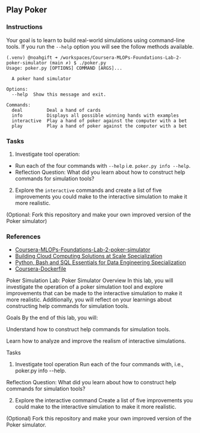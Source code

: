 ## Play Poker

### Instructions

Your goal is to learn to build real-world simulations using command-line tools. 
If you run the ```--help``` option you will see the follow methods available.

```
(.venv) @noahgift ➜ /workspaces/Coursera-MLOPs-Foundations-Lab-2-poker-simulator (main ✗) $ ./poker.py 
Usage: poker.py [OPTIONS] COMMAND [ARGS]...

  A poker hand simulator

Options:
  --help  Show this message and exit.

Commands:
  deal         Deal a hand of cards
  info         Displays all possible winning hands with examples
  interactive  Play a hand of poker against the computer with a bet
  play         Play a hand of poker against the computer with a bet
```

### Tasks

1. Investigate tool operation:

* Run each of the four commands with `--help` i.e. `poker.py info --help`.
* Reflection Question:  What did you learn about how to construct help commands for simulation tools?

2. Explore the `interactive` commands and create a list of five improvements you could make to the interactive simulation to make it more realistic.  

(Optional:  Fork this repository and make your own improved version of the Poker simulator)





### References

* [Coursera-MLOPs-Foundations-Lab-2-poker-simulator](https://github.com/nogibjj/Coursera-MLOPs-Foundations-Lab-2-poker-simulator)
* [Building Cloud Computing Solutions at Scale Specialization](https://www.coursera.org/specializations/building-cloud-computing-solutions-at-scale)
* [Python, Bash and SQL Essentials for Data Engineering Specialization](https://www.coursera.org/learn/web-app-command-line-tools-for-data-engineering-duke)
* [Coursera-Dockerfile](https://gist.github.com/noahgift/82a34d56f0a8f347865baaa685d5e98d)





Poker Simulation
Lab: Poker Simulator
Overview
In this lab, you will investigate the operation of a poker simulation tool and explore improvements that can be made to the interactive simulation to make it more realistic. Additionally, you will reflect on your learnings about constructing help commands for simulation tools.

Goals
By the end of this lab, you will:

Understand how to construct help commands for simulation tools.

Learn how to analyze and improve the realism of interactive simulations.

Tasks
1. Investigate tool operation
Run each of the four commands with, i.e., poker.py info --help.

Reflection Question: What did you learn about how to construct help commands for simulation tools?

2. Explore the interactive command
Create a list of five improvements you could make to the interactive simulation to make it more realistic.

(Optional) Fork this repository and make your own improved version of the Poker simulator.